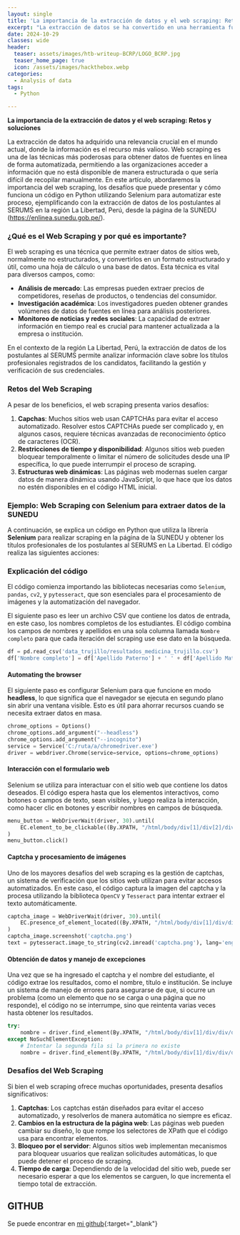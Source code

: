 ```yaml
---
layout: single
title: 'La importancia de la extracción de datos y el web scraping: Retos y soluciones'
excerpt: "La extracción de datos se ha convertido en una herramienta fundamental en la era digital, permitiendo obtener grandes cantidades de información que son difíciles o imposibles de adquirir de manera manual. Uno de los métodos más comunes para extraer datos de sitios web es el web scraping, una técnica que permite a los analistas y científicos de datos acceder a información valiosa directamente desde las páginas web, transformándola en datos estructurados que pueden ser analizados posteriormente. Sin embargo, aunque el web scraping es poderoso, también conlleva desafíos y dificultades que deben abordarse cuidadosamente."
date: 2024-10-29
classes: wide
header:
  teaser: assets/images/htb-writeup-BCRP/LOGO_BCRP.jpg
  teaser_home_page: true
  icon: /assets/images/hackthebox.webp
categories:
  - Analysis of data
tags:  
  - Python

---
```


**La importancia de la extracción de datos y el web scraping: Retos y soluciones**

La extracción de datos ha adquirido una relevancia crucial en el mundo actual, donde la información es el recurso más valioso. Web scraping es una de las técnicas más poderosas para obtener datos de fuentes en línea de forma automatizada, permitiendo a las organizaciones acceder a información que no está disponible de manera estructurada o que sería difícil de recopilar manualmente. En este artículo, abordaremos la importancia del web scraping, los desafíos que puede presentar y cómo funciona un código en Python utilizando Selenium para automatizar este proceso, ejemplificando con la extracción de datos de los postulantes al SERUMS en la región La Libertad, Perú, desde la página de la SUNEDU (https://enlinea.sunedu.gob.pe/).

### ¿Qué es el Web Scraping y por qué es importante?

El web scraping es una técnica que permite extraer datos de sitios web, normalmente no estructurados, y convertirlos en un formato estructurado y útil, como una hoja de cálculo o una base de datos. Esta técnica es vital para diversos campos, como:

- **Análisis de mercado**: Las empresas pueden extraer precios de competidores, reseñas de productos, o tendencias del consumidor.
- **Investigación académica**: Los investigadores pueden obtener grandes volúmenes de datos de fuentes en línea para análisis posteriores.
- **Monitoreo de noticias y redes sociales**: La capacidad de extraer información en tiempo real es crucial para mantener actualizada a la empresa o institución.

En el contexto de la región La Libertad, Perú, la extracción de datos de los postulantes al SERUMS permite analizar información clave sobre los títulos profesionales registrados de los candidatos, facilitando la gestión y verificación de sus credenciales.

### Retos del Web Scraping

A pesar de los beneficios, el web scraping presenta varios desafíos:

1. **Capchas**: Muchos sitios web usan CAPTCHAs para evitar el acceso automatizado. Resolver estos CAPTCHAs puede ser complicado y, en algunos casos, requiere técnicas avanzadas de reconocimiento óptico de caracteres (OCR).
2. **Restricciones de tiempo y disponibilidad**: Algunos sitios web pueden bloquear temporalmente o limitar el número de solicitudes desde una IP específica, lo que puede interrumpir el proceso de scraping.
3. **Estructuras web dinámicas**: Las páginas web modernas suelen cargar datos de manera dinámica usando JavaScript, lo que hace que los datos no estén disponibles en el código HTML inicial.

### Ejemplo: Web Scraping con Selenium para extraer datos de la SUNEDU

A continuación, se explica un código en Python que utiliza la librería **Selenium** para realizar scraping en la página de la SUNEDU y obtener los títulos profesionales de los postulantes al SERUMS en La Libertad. El código realiza las siguientes acciones:

### Explicación del código

El código comienza importando las bibliotecas necesarias como `Selenium`, `pandas`, `cv2`, y `pytesseract`, que son esenciales para el procesamiento de imágenes y la automatización del navegador.

El siguiente paso es leer un archivo CSV que contiene los datos de entrada, en este caso, los nombres completos de los estudiantes. El código combina los campos de nombres y apellidos en una sola columna llamada `Nombre completo` para que cada iteración del scraping use ese dato en la búsqueda.

```python
df = pd.read_csv('data_trujillo/resultados_medicina_trujillo.csv')
df['Nombre completo'] = df['Apellido Paterno'] + ' ' + df['Apellido Materno'] + ' ' + df['Nombres']
```

#### Automating the browser

El siguiente paso es configurar Selenium para que funcione en modo **headless**, lo que significa que el navegador se ejecuta en segundo plano sin abrir una ventana visible. Esto es útil para ahorrar recursos cuando se necesita extraer datos en masa.

```python
chrome_options = Options()
chrome_options.add_argument("--headless")
chrome_options.add_argument("--incognito")
service = Service('C:/ruta/a/chromedriver.exe')
driver = webdriver.Chrome(service=service, options=chrome_options)
```

#### Interacción con el formulario web

Selenium se utiliza para interactuar con el sitio web que contiene los datos deseados. El código espera hasta que los elementos interactivos, como botones o campos de texto, sean visibles, y luego realiza la interacción, como hacer clic en botones y escribir nombres en campos de búsqueda.

```python
menu_button = WebDriverWait(driver, 30).until(
    EC.element_to_be_clickable((By.XPATH, "/html/body/div[1]/div[2]/div[3]/div/div[2]/div/a/div"))
)
menu_button.click()
```

#### Captcha y procesamiento de imágenes

Uno de los mayores desafíos del web scraping es la gestión de captchas, un sistema de verificación que los sitios web utilizan para evitar accesos automatizados. En este caso, el código captura la imagen del captcha y la procesa utilizando la biblioteca `OpenCV` y `Tesseract` para intentar extraer el texto automáticamente.

```python
captcha_image = WebDriverWait(driver, 30).until(
    EC.presence_of_element_located((By.XPATH, "/html/body/div[1]/div/div/div/div/div[1]/div[1]/div/form/div[3]/div[2]/fieldset/span/img"))
)
captcha_image.screenshot('captcha.png')
text = pytesseract.image_to_string(cv2.imread('captcha.png'), lang='eng').strip()
```

#### Obtención de datos y manejo de excepciones

Una vez que se ha ingresado el captcha y el nombre del estudiante, el código extrae los resultados, como el nombre, título e institución. Se incluye un sistema de manejo de errores para asegurarse de que, si ocurre un problema (como un elemento que no se carga o una página que no responde), el código no se interrumpe, sino que reintenta varias veces hasta obtener los resultados.

```python
try:
    nombre = driver.find_element(By.XPATH, "/html/body/div[1]/div/div/div/div/div[1]/div[3]/div/div[1]/div[2]/div/table/tbody[1]/tr[1]/td[1]").text
except NoSuchElementException:
    # Intentar la segunda fila si la primera no existe
    nombre = driver.find_element(By.XPATH, "/html/body/div[1]/div/div/div/div/div[1]/div[3]/div/div[1]/div[2]/div/table/tbody[1]/tr[2]/td[1]").text
```

### Desafíos del Web Scraping

Si bien el web scraping ofrece muchas oportunidades, presenta desafíos significativos:

1. **Captchas**: Los captchas están diseñados para evitar el acceso automatizado, y resolverlos de manera automática no siempre es eficaz.
2. **Cambios en la estructura de la página web**: Las páginas web pueden cambiar su diseño, lo que rompe los selectores de XPath que el código usa para encontrar elementos.
3. **Bloqueo por el servidor**: Algunos sitios web implementan mecanismos para bloquear usuarios que realizan solicitudes automáticas, lo que puede detener el proceso de scraping.
4. **Tiempo de carga**: Dependiendo de la velocidad del sitio web, puede ser necesario esperar a que los elementos se carguen, lo que incrementa el tiempo total de extracción.

## __GITHUB__
Se puede encontrar en [mi github](https://github.com/davidsosaolea/Web-Scraping-SUNEDU){:target="_blank"}